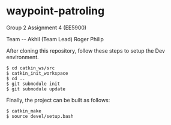 # waypoint-patroling
Group 2 Assignment 4 (EE5900)

Team --
Akhil (Team Lead)
Roger
Philip

After cloning this repository, follow these steps to setup the Dev environment.
```
$ cd catkin_ws/src
$ catkin_init_workspace
$ cd ..
$ git submodule init
$ git submodule update
```

Finally, the project can be built as follows:

```
$ catkin_make
$ source devel/setup.bash
```
